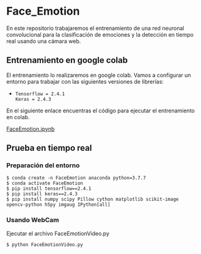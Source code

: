 # **Face_Emotion**
En este repositorio trabajaremos el entrenamiento de una red neuronal convolucional para la clasificación de emociones y la detección en tiempo real usando una cámara web. 

## Entrenamiento en google colab

El entrenamiento lo realizaremos en google colab. Vamos a configurar un entorno para trabajar con las siguientes versiones de librerías:
    
*     Tensorflow = 2.4.1
      Keras = 2.4.3 

En el siguiente enlace encuentras el código para ejecutar el entrenamiento en colab.

[FaceEmotion.ipynb](https://github.com/DavidReveloLuna/Face_Emotion/blob/master/FaceEmotion.ipynb)

## Prueba en tiempo real

### Preparación del entorno

    $ conda create -n FaceEmotion anaconda python=3.7.7
    $ conda activate FaceEmotion
    $ pip install tensorflow==2.4.1
    $ pip install keras==2.4.3
    $ pip install numpy scipy Pillow cython matplotlib scikit-image opencv-python h5py imgaug IPython[all]
    
### Usando WebCam

Ejecutar el archivo FaceEmotionVideo.py

    $ python FaceEmotionVideo.py
